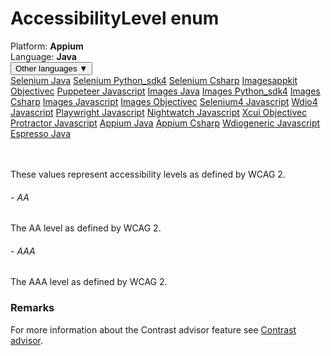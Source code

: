 # AccessibilityLevel enum
<div class='platform-bar-container-div'><div class='platform-bar-div'>Platform:  <b> Appium</b>
</div><div class='platform-bar-div'>Language: <b>Java</b></div><div class='dropdown-button-container-div'><button class='sdk-language-dropdown-button'>Other languages ▼</button><div class='dropdown-content'>
<a href='../../selenium/java/accessibilitylevel'>Selenium Java</a>
<a href='../../selenium/python_sdk4/accessibilitylevel'>Selenium Python_sdk4</a>
<a href='../../selenium/csharp/accessibilitylevel'>Selenium Csharp</a>
<a href='../../imagesappkit/objectivec/accessibilitylevel'>Imagesappkit Objectivec</a>
<a href='../../puppeteer/javascript/accessibilitylevel'>Puppeteer Javascript</a>
<a href='../../images/java/accessibilitylevel'>Images Java</a>
<a href='../../images/python_sdk4/accessibilitylevel'>Images Python_sdk4</a>
<a href='../../images/csharp/accessibilitylevel'>Images Csharp</a>
<a href='../../images/javascript/accessibilitylevel'>Images Javascript</a>
<a href='../../images/objectivec/accessibilitylevel'>Images Objectivec</a>
<a href='../../selenium4/javascript/accessibilitylevel'>Selenium4 Javascript</a>
<a href='../../wdio4/javascript/accessibilitylevel'>Wdio4 Javascript</a>
<a href='../../playwright/javascript/accessibilitylevel'>Playwright Javascript</a>
<a href='../../nightwatch/javascript/accessibilitylevel'>Nightwatch Javascript</a>
<a href='../../xcui/objectivec/accessibilitylevel'>Xcui Objectivec</a>
<a href='../../protractor/javascript/accessibilitylevel'>Protractor Javascript</a>
<a href='../../appium/java/accessibilitylevel'>Appium Java</a>
<a href='../../appium/csharp/accessibilitylevel'>Appium Csharp</a>
<a href='../../wdiogeneric/javascript/accessibilitylevel'>Wdiogeneric Javascript</a>
<a href='../../espresso/java/accessibilitylevel'>Espresso Java</a>
</div></div><br /><br /></div>

These values represent accessibility levels as defined by WCAG 2. 
###### - AA 
 The AA level as defined by WCAG 2. 
 ###### - AAA 
 The AAA level as defined by WCAG 2. 
  
 ### Remarks  
For more information about the Contrast advisor feature see [Contrast advisor](https://applitools.com/docs/features/contrast-accessibility.html).
